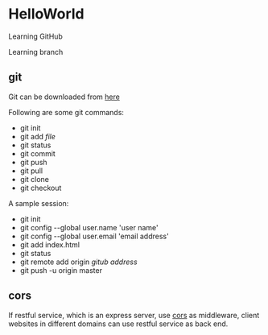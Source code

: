 # HelloWorld
Learning GitHub

Learning branch

## git
Git can be downloaded from [here](http://git-scm.com/download/win)

Following are some git commands:
* git init
* git add *file*
* git status
* git commit
* git push
* git pull
* git clone
* git checkout

A sample session:
* git init
* git config --global user.name 'user name'
* git config --global user.email 'email address'
* git add index.html
* git status
* git remote add origin *gitub address*
* git push -u origin master

## cors
If restful service, which is an express server, use [cors](https://www.npmjs.com/package/cors) as middleware, 
client websites in different domains can use restful service as back end.

